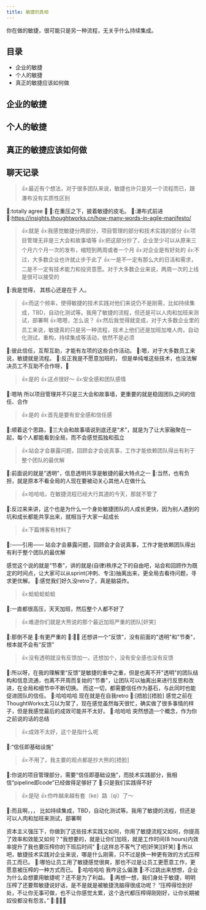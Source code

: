 ```yaml
---
title: 敏捷的真相
---
```


你在做的敏捷，很可能只是另一种流程，无关乎什么持续集成。

## 目录

* 企业的敏捷
* 个人的敏捷
* 真正的敏捷应该如何做

## 企业的敏捷



## 个人的敏捷

## 真正的敏捷应该如何做

## 聊天记录

> 👍:最近有个想法，对于很多团队来说，敏捷也许只是另一个流程而已，跟瀑布没有实质性区别

🐣:totally agree 🤣
🐣:在重压之下，披着敏捷的皮毛。
🐣:瀑布式前进
🐣:https://insights.thoughtworks.cn/how-many-words-in-agile-manifesto/

> 👍:就是
> 👍:我感觉敏捷分两部分，项目管理的部分和技术实践的部分
> 👍:项目管理无非是三大会和故事墙等
> 👍:把这部分抄了，企业至少可以从原来三个月六个月一次的发布，缩短到两周或者一个月
> 👍:对企业是有好处的
> 👍:不过，大多数企业也许就止步于此了
> 👍:一是不一定有那么大的日活和需求，二是不一定有技术能力和投资意愿。对于大多数企业来说，两周一次的上线是很可以接受的

🐣:我是觉得， 其核心还是在于 人。

> 👍:而这个频率，使得敏捷的技术实践对他们来说仍不是刚需，比如持续集成，TBD，自动化测试等。我用了敏捷的流程，但还是可以人肉和加班来测试，部署啊
> 👍:嗯嗯，怎么说？
> 👍:然后我觉得就变成，对于大多数企业里的员工来说，敏捷真的只是另一种流程，技术上他们还是加班加堆人肉，自动化测试，重构，持续集成等活动，依然不是必须

🐣:彼此信任，互帮互助，才能有左项的这些合作活动。
🐣:嗯，对于大多数员工来说，敏捷就是流程。
🐣:反正我是不愿意加班的， 但是单纯堆这些技术，也没法解决员工不互助不合作呀，🤣

> 👍:是的
> 👍:这点很好～
> 👍:安全感和团队感情

🐣:嗯呐 所以项目管理并不只是三大会和故事墙，更重要的就是稳固团队之间的信任、合作

> 👍:是的
> 👍:首先是要有安全感和信任感

🐣:顺着这个思路，🤪三大会和故事墙说到底还是“术”，就是为了让大家融聚在一起，每个人都能看到全局，而不会感觉孤独和孤立

> 👍:站会才会暴露问题，回顾会才会说真事，工作才能依赖团队得出有利于整个团队的最优解

🐣:前面说的就是"透明"，信息透明共享是敏捷的最大特点之一
🐣:当然，也有负担，就是原本不看全局的人现在要被动关心其他人在做什么

> 👍:哈哈哈，在敏捷流程已经大行其道的今天，那就不管了

🐣:反过来来讲，这个也是为什么一个身处敏捷团队的人成长更快，因为别人遇到的坑和成长都能共享出来，就相当于大家一起成长

> 👍:下篇博客有材料了

🐣:——引用——
站会才会暴露问题，回顾会才会说真事，工作才能依赖团队得出有利于整个团队的最优解

感觉这个说的就是“节奏”，讲的就是(自律)秩序之下的自由吧，站会和回顾作为既定的时间点，让大家可以从sprint(冲刺、专注)抽离出来，更全局去看待问题，寻求更优解。
🐣:感觉我们好久没retro了，真是脑袋炸。

> 👍:蛤蛤蛤蛤蛤

🐣:一直都很高压，天天加班，然后整个人都不好了

> 👍:难道你们就是大熊说的那个最近加班严重的团队[奸笑]

🐣:那倒不是
🐣:有更严重的
🐣:🤪🤪 还想讲一个“反馈”，没有前面的"透明"和"节奏"，根本就不会有“反馈”

> 👍:没有透明就没有反馈加一。还想加个，没有安全感也没有反馈

🐣:所以呀，在我的理解里“反馈”是敏捷的重中之重，但是也离不开"透明"的团队结构和信息流通，也离不开周而复始的"节奏"，让团队可以抽离出来进行反思和改进，在全局和细节中不断切换。
而这一切，都需要信任作为基石，与此同时也能促进团队的信任。
🐣:哈哈哈哈 现在就是在自我retro
🐣:[捂脸][捂脸] 感觉之前在ThoughtWorks太习以为常了，现在感觉虽然每天很忙，确实做了很多事情的样子，但是我感觉最后的成效可能并不太好。
🐣:哈哈哈 突然想造一个概念，作为你之前说的话的总结

> 👍:成效不太好，这个是指什么呢

🐣:“信任即基础设施”

> 👍:不用了，我主要的观点都是抄大熊的[捂脸]

🐣:你说的项目管理部分，需要“信任即基础设施”，而技术实践部分，我相信“pipeline即code”已经做得足够好了
🐣:只是我们实践得不好

> 👍:是哒
> 👍:你咋越来越有套（ke）路（qi）了～

🐣:而且啊，，，
比如持续集成，TBD，自动化测试等。我用了敏捷的流程，但还是可以人肉和加班来测试，部署啊

资本主义强压下，你做到了这些技术实践又如何，你用了敏捷流程又如何，你提高了效率和效能又如何？"我想要的，就是让你们加班，就是工作时间(8 hours)内效率提升了我也要压榨你的下班后时间"
🐣:(这样总不客气了吧[奸笑][奸笑]
🐣:所以吧，敏捷技术实践对企业来说，哪是什么刚需，只不过是换一种更有效的方式压榨员工而已。
🐣:哪怕让员工用了敏捷感觉很爽，那也不过是让员工更愿意工作，更愿意被压榨的一种方式而已。
🐣:哈哈哈哈 我咋这么偏激
🐣:不过跳出来想想，企业为什么会想要用敏捷呢？还不是为了利益。
🐣:再想一想，我们身处于敏捷，明明压榨了还要帮敏捷说好话，是不是就是被敏捷洗脑得很成功呢？
“压榨得恰到好处，不让你无事可做，也不让你感觉太累，这个迭代都压榨得刚刚好，让你长期被奴役都没有怨言。”
🐣:🤪🤪🤪
